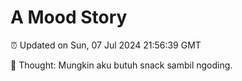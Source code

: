# A Mood Story

⏰ Updated on Sun, 07 Jul 2024 21:56:39 GMT

💭 Thought: Mungkin aku butuh snack sambil ngoding.

